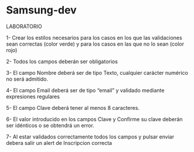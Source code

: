 # Samsung-dev
LABORATORIO 

1- Crear los estilos necesarios para los casos en los que las validaciones sean correctas (color verde) y para los casos en las que no lo sean (color rojo)


2- Todos los campos deberán ser obligatorios 


3- El campo Nombre deberá ser de tipo Texto, cualquier carácter numérico no será admitido.


4- El campo Email deberá ser de tipo “email” y validado mediante expresiones regulares


5- El campo Clave deberá tener al menos 8 caracteres.

6- El valor introducido en los campos Clave y Confirme su clave deberán ser idénticos o se obtendrá un error.


7- Al estar validados correctamente todos los campos y pulsar enviar debera salir un alert de Inscripcion correcta
